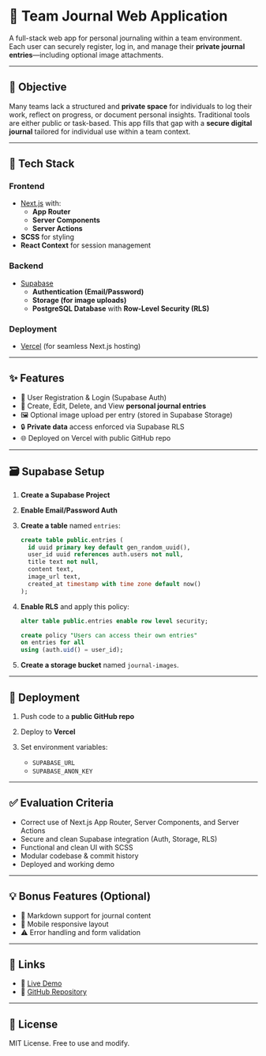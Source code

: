 # 📝 Team Journal Web Application

A full-stack web app for personal journaling within a team environment. Each user can securely register, log in, and manage their **private journal entries**—including optional image attachments.

---

## 🎯 Objective

Many teams lack a structured and **private space** for individuals to log their work, reflect on progress, or document personal insights. Traditional tools are either public or task-based. This app fills that gap with a **secure digital journal** tailored for individual use within a team context.

---

## 🔧 Tech Stack

### Frontend
- [Next.js](https://nextjs.org/) with:
  - **App Router**
  - **Server Components**
  - **Server Actions**
- **SCSS** for styling
- **React Context** for session management

### Backend
- [Supabase](https://supabase.com/)
  - **Authentication (Email/Password)**
  - **Storage (for image uploads)**
  - **PostgreSQL Database** with **Row-Level Security (RLS)**

### Deployment
- [Vercel](https://vercel.com/) (for seamless Next.js hosting)

---

## ✨ Features

- 🔐 User Registration & Login (Supabase Auth)
- 📓 Create, Edit, Delete, and View **personal journal entries**
- 🖼️ Optional image upload per entry (stored in Supabase Storage)
- 🔒 **Private data** access enforced via Supabase RLS
- 🌐 Deployed on Vercel with public GitHub repo

---

## 🗃️ Supabase Setup

1. **Create a Supabase Project**
2. **Enable Email/Password Auth**
3. **Create a table** named `entries`:
   ```sql
   create table public.entries (
     id uuid primary key default gen_random_uuid(),
     user_id uuid references auth.users not null,
     title text not null,
     content text,
     image_url text,
     created_at timestamp with time zone default now()
   );
   ```

4. **Enable RLS** and apply this policy:

   ```sql
   alter table public.entries enable row level security;

   create policy "Users can access their own entries"
   on entries for all
   using (auth.uid() = user_id);
   ```
5. **Create a storage bucket** named `journal-images`.

---

## 🚀 Deployment

1. Push code to a **public GitHub repo**
2. Deploy to **Vercel**
3. Set environment variables:

   * `SUPABASE_URL`
   * `SUPABASE_ANON_KEY`

---

## ✅ Evaluation Criteria

* Correct use of Next.js App Router, Server Components, and Server Actions
* Secure and clean Supabase integration (Auth, Storage, RLS)
* Functional and clean UI with SCSS
* Modular codebase & commit history
* Deployed and working demo

---

## 💡 Bonus Features (Optional)

* 🧾 Markdown support for journal content
* 📱 Mobile responsive layout
* ⚠️ Error handling and form validation

---

## 📎 Links

* 🔗 [Live Demo](https://your-vercel-app.vercel.app)
* 📂 [GitHub Repository](https://github.com/yourusername/team-journal)

---

## 📄 License

MIT License. Free to use and modify. 
